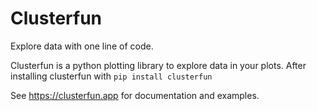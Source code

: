 # Clusterfun

Explore data with one line of code. 


Clusterfun is a python plotting library to explore data in your plots.
After installing clusterfun with `pip install clusterfun`

See https://clusterfun.app for documentation and examples.